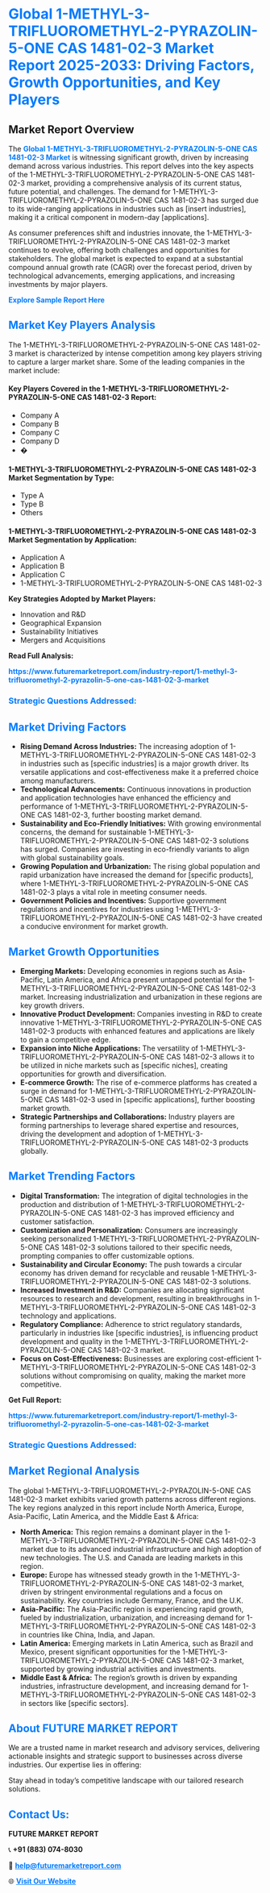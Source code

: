 <h1 style="color: #007BFF;">Global 1-METHYL-3-TRIFLUOROMETHYL-2-PYRAZOLIN-5-ONE CAS 1481-02-3 Market Report 2025-2033: Driving Factors, Growth Opportunities, and Key Players</h1>

<section id="overview">
<h2>Market Report Overview</h2>
<p>The <a href="https://www.futuremarketreport.com/industry-report/1-methyl-3-trifluoromethyl-2-pyrazolin-5-one-cas-1481-02-3-market" style="color: #007BFF; text-decoration: none;"><strong>Global 1-METHYL-3-TRIFLUOROMETHYL-2-PYRAZOLIN-5-ONE CAS 1481-02-3 Market</strong></a> is witnessing significant growth, driven by increasing demand across various industries. This report delves into the key aspects of the 1-METHYL-3-TRIFLUOROMETHYL-2-PYRAZOLIN-5-ONE CAS 1481-02-3 market, providing a comprehensive analysis of its current status, future potential, and challenges. The demand for 1-METHYL-3-TRIFLUOROMETHYL-2-PYRAZOLIN-5-ONE CAS 1481-02-3 has surged due to its wide-ranging applications in industries such as [insert industries], making it a critical component in modern-day [applications].</p>
<p>As consumer preferences shift and industries innovate, the 1-METHYL-3-TRIFLUOROMETHYL-2-PYRAZOLIN-5-ONE CAS 1481-02-3 market continues to evolve, offering both challenges and opportunities for stakeholders. The global market is expected to expand at a substantial compound annual growth rate (CAGR) over the forecast period, driven by technological advancements, emerging applications, and increasing investments by major players.</p>
</section>

<section id="overview">
<p><a href="https://www.futuremarketreport.com/request-sample/reportId=112131" style="color: #007BFF; text-decoration: none;"><strong>Explore Sample Report Here</strong></a></p>
</section>

<section id="key-players">
<h2 style="color: #007BFF;">Market Key Players Analysis</h2>
<p>The 1-METHYL-3-TRIFLUOROMETHYL-2-PYRAZOLIN-5-ONE CAS 1481-02-3 market is characterized by intense competition among key players striving to capture a larger market share. Some of the leading companies in the market include:</p>
<h4>Key Players Covered in the 1-METHYL-3-TRIFLUOROMETHYL-2-PYRAZOLIN-5-ONE CAS 1481-02-3 Report:</h4>
<ul><li>Company A</li><li>Company B</li><li>Company C</li><li>Company D</li><li>�</li></ul>
<h4>1-METHYL-3-TRIFLUOROMETHYL-2-PYRAZOLIN-5-ONE CAS 1481-02-3 Market Segmentation by Type:</h4>
<ul><li>Type A</li><li>Type B</li><li>Others</li></ul>

<h4>1-METHYL-3-TRIFLUOROMETHYL-2-PYRAZOLIN-5-ONE CAS 1481-02-3 Market Segmentation by Application:</h4>
<ul><li>Application A</li><li>Application B</li><li>Application C</li><li>1-METHYL-3-TRIFLUOROMETHYL-2-PYRAZOLIN-5-ONE CAS 1481-02-3</li></ul>
<p><strong>Key Strategies Adopted by Market Players:</strong></p>
<ul>
<li>Innovation and R&D</li>
<li>Geographical Expansion</li>
<li>Sustainability Initiatives</li>
<li>Mergers and Acquisitions</li>
</ul>
</section>

<section>
<p><strong>Read Full Analysis: </strong></p><a href="https://www.futuremarketreport.com/industry-report/1-methyl-3-trifluoromethyl-2-pyrazolin-5-one-cas-1481-02-3-market" style="color: #007BFF; text-decoration: none;"><strong>https://www.futuremarketreport.com/industry-report/1-methyl-3-trifluoromethyl-2-pyrazolin-5-one-cas-1481-02-3-market</strong></a>
<h3 style="color: #007BFF;">Strategic Questions Addressed:</h3>
</section>

<section id="driving-factors">
<h2 style="color: #007BFF;">Market Driving Factors</h2>
<ul>
<li><strong>Rising Demand Across Industries:</strong> The increasing adoption of 1-METHYL-3-TRIFLUOROMETHYL-2-PYRAZOLIN-5-ONE CAS 1481-02-3 in industries such as [specific industries] is a major growth driver. Its versatile applications and cost-effectiveness make it a preferred choice among manufacturers.</li>
<li><strong>Technological Advancements:</strong> Continuous innovations in production and application technologies have enhanced the efficiency and performance of 1-METHYL-3-TRIFLUOROMETHYL-2-PYRAZOLIN-5-ONE CAS 1481-02-3, further boosting market demand.</li>
<li><strong>Sustainability and Eco-Friendly Initiatives:</strong> With growing environmental concerns, the demand for sustainable 1-METHYL-3-TRIFLUOROMETHYL-2-PYRAZOLIN-5-ONE CAS 1481-02-3 solutions has surged. Companies are investing in eco-friendly variants to align with global sustainability goals.</li>
<li><strong>Growing Population and Urbanization:</strong> The rising global population and rapid urbanization have increased the demand for [specific products], where 1-METHYL-3-TRIFLUOROMETHYL-2-PYRAZOLIN-5-ONE CAS 1481-02-3 plays a vital role in meeting consumer needs.</li>
<li><strong>Government Policies and Incentives:</strong> Supportive government regulations and incentives for industries using 1-METHYL-3-TRIFLUOROMETHYL-2-PYRAZOLIN-5-ONE CAS 1481-02-3 have created a conducive environment for market growth.</li>
</ul>
</section>

<section id="growth-opportunities">
<h2 style="color: #007BFF;">Market Growth Opportunities</h2>
<ul>
<li><strong>Emerging Markets:</strong> Developing economies in regions such as Asia-Pacific, Latin America, and Africa present untapped potential for the 1-METHYL-3-TRIFLUOROMETHYL-2-PYRAZOLIN-5-ONE CAS 1481-02-3 market. Increasing industrialization and urbanization in these regions are key growth drivers.</li>
<li><strong>Innovative Product Development:</strong> Companies investing in R&D to create innovative 1-METHYL-3-TRIFLUOROMETHYL-2-PYRAZOLIN-5-ONE CAS 1481-02-3 products with enhanced features and applications are likely to gain a competitive edge.</li>
<li><strong>Expansion into Niche Applications:</strong> The versatility of 1-METHYL-3-TRIFLUOROMETHYL-2-PYRAZOLIN-5-ONE CAS 1481-02-3 allows it to be utilized in niche markets such as [specific niches], creating opportunities for growth and diversification.</li>
<li><strong>E-commerce Growth:</strong> The rise of e-commerce platforms has created a surge in demand for 1-METHYL-3-TRIFLUOROMETHYL-2-PYRAZOLIN-5-ONE CAS 1481-02-3 used in [specific applications], further boosting market growth.</li>
<li><strong>Strategic Partnerships and Collaborations:</strong> Industry players are forming partnerships to leverage shared expertise and resources, driving the development and adoption of 1-METHYL-3-TRIFLUOROMETHYL-2-PYRAZOLIN-5-ONE CAS 1481-02-3 products globally.</li>
</ul>
</section>

<section id="trending-factors">
<h2 style="color: #007BFF;">Market Trending Factors</h2>
<ul>
<li><strong>Digital Transformation:</strong> The integration of digital technologies in the production and distribution of 1-METHYL-3-TRIFLUOROMETHYL-2-PYRAZOLIN-5-ONE CAS 1481-02-3 has improved efficiency and customer satisfaction.</li>
<li><strong>Customization and Personalization:</strong> Consumers are increasingly seeking personalized 1-METHYL-3-TRIFLUOROMETHYL-2-PYRAZOLIN-5-ONE CAS 1481-02-3 solutions tailored to their specific needs, prompting companies to offer customizable options.</li>
<li><strong>Sustainability and Circular Economy:</strong> The push towards a circular economy has driven demand for recyclable and reusable 1-METHYL-3-TRIFLUOROMETHYL-2-PYRAZOLIN-5-ONE CAS 1481-02-3 solutions.</li>
<li><strong>Increased Investment in R&D:</strong> Companies are allocating significant resources to research and development, resulting in breakthroughs in 1-METHYL-3-TRIFLUOROMETHYL-2-PYRAZOLIN-5-ONE CAS 1481-02-3 technology and applications.</li>
<li><strong>Regulatory Compliance:</strong> Adherence to strict regulatory standards, particularly in industries like [specific industries], is influencing product development and quality in the 1-METHYL-3-TRIFLUOROMETHYL-2-PYRAZOLIN-5-ONE CAS 1481-02-3 market.</li>
<li><strong>Focus on Cost-Effectiveness:</strong> Businesses are exploring cost-efficient 1-METHYL-3-TRIFLUOROMETHYL-2-PYRAZOLIN-5-ONE CAS 1481-02-3 solutions without compromising on quality, making the market more competitive.</li>
</ul>
</section>

<section>
<p><strong>Get Full Report: </strong></p><a href="https://www.futuremarketreport.com/industry-report/1-methyl-3-trifluoromethyl-2-pyrazolin-5-one-cas-1481-02-3-market" style="color: #007BFF; text-decoration: none;"><strong>https://www.futuremarketreport.com/industry-report/1-methyl-3-trifluoromethyl-2-pyrazolin-5-one-cas-1481-02-3-market</strong></a>
<h3 style="color: #007BFF;">Strategic Questions Addressed:</h3>
</section>


<section id="regional-analysis">
<h2 style="color: #007BFF;">Market Regional Analysis</h2>
<p>The global 1-METHYL-3-TRIFLUOROMETHYL-2-PYRAZOLIN-5-ONE CAS 1481-02-3 market exhibits varied growth patterns across different regions. The key regions analyzed in this report include North America, Europe, Asia-Pacific, Latin America, and the Middle East & Africa:</p>
<ul>
<li><strong>North America:</strong> This region remains a dominant player in the 1-METHYL-3-TRIFLUOROMETHYL-2-PYRAZOLIN-5-ONE CAS 1481-02-3 market due to its advanced industrial infrastructure and high adoption of new technologies. The U.S. and Canada are leading markets in this region.</li>
<li><strong>Europe:</strong> Europe has witnessed steady growth in the 1-METHYL-3-TRIFLUOROMETHYL-2-PYRAZOLIN-5-ONE CAS 1481-02-3 market, driven by stringent environmental regulations and a focus on sustainability. Key countries include Germany, France, and the U.K.</li>
<li><strong>Asia-Pacific:</strong> The Asia-Pacific region is experiencing rapid growth, fueled by industrialization, urbanization, and increasing demand for 1-METHYL-3-TRIFLUOROMETHYL-2-PYRAZOLIN-5-ONE CAS 1481-02-3 in countries like China, India, and Japan.</li>
<li><strong>Latin America:</strong> Emerging markets in Latin America, such as Brazil and Mexico, present significant opportunities for the 1-METHYL-3-TRIFLUOROMETHYL-2-PYRAZOLIN-5-ONE CAS 1481-02-3 market, supported by growing industrial activities and investments.</li>
<li><strong>Middle East & Africa:</strong> The region’s growth is driven by expanding industries, infrastructure development, and increasing demand for 1-METHYL-3-TRIFLUOROMETHYL-2-PYRAZOLIN-5-ONE CAS 1481-02-3 in sectors like [specific sectors].</li>
</ul>
</section>

<footer>
<h2 style="color: #007BFF;">About FUTURE MARKET REPORT</h2>
<p>We are a trusted name in market research and advisory services, delivering actionable insights and strategic support to businesses across diverse industries. Our expertise lies in offering:</p>

<p>Stay ahead in today’s competitive landscape with our tailored research solutions.</p>

<h2 style="color: #007BFF;">Contact Us:</h2>
<p><strong>FUTURE MARKET REPORT</strong></p>
<p>📞 <strong>+91 (883) 074-8030</strong></p>
<p>📧 <strong><a href="mailto:help@futuremarketreport.com" style="color: #007BFF;">help@futuremarketreport.com</a></strong></p>
<p>🌐 <strong><a href="https://www.futuremarketreport.com/" style="color: #007BFF;">Visit Our Website</a></strong></p>
</footer>